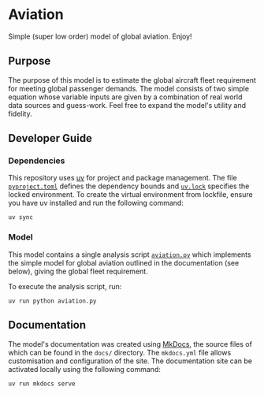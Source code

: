 # Aviation

Simple (super low order) model of global aviation. Enjoy!

## Purpose
The purpose of this model is to estimate the global aircraft fleet requirement for meeting global passenger demands. The model consists of two simple equation whose variable inputs are given by a combination of real world data sources and guess-work. Feel free to expand the model's utility and fidelity.

## Developer Guide

### Dependencies

This repository uses [uv](https://docs.astral.sh/uv/) for project and package management. The file [`pyproject.toml`](pyproject.toml) defines the dependency bounds and [`uv.lock`](uv.lock) specifies the locked environment.
To create the virtual environment from lockfile, ensure you have uv installed and run the following command:

```
uv sync
```

### Model
This model contains a single analysis script [`aviation.py`](aviation.py) which implements the simple model for global aviation outlined in the documentation (see below), giving the global fleet requirement.

To execute the analysis script, run:

```
uv run python aviation.py
```

## Documentation

The model's documentation was created using [MkDocs](https://mkdocs.org), the source files of which can be found in the `docs/` directory. The `mkdocs.yml` file allows customisation and configuration of the site. The documentation site can be activated locally using the following command:

```
uv run mkdocs serve
```